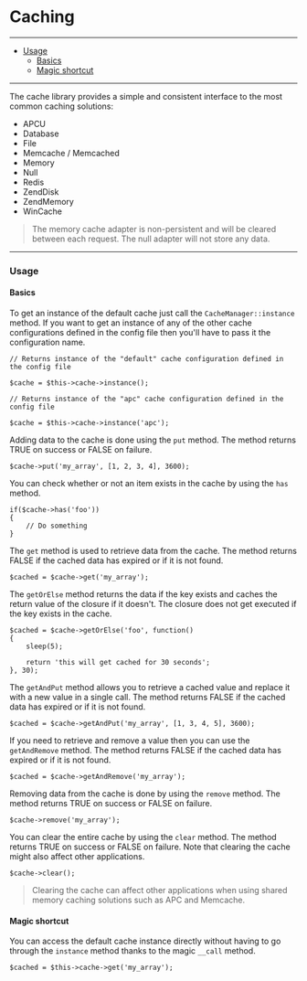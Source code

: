 # Caching

--------------------------------------------------------

* [Usage](#usage)
	- [Basics](#usage:basics)
	- [Magic shortcut](#usage:magic_shortcut)

--------------------------------------------------------

The cache library provides a simple and consistent interface to the most common caching solutions:

* APCU
* Database
* File
* Memcache / Memcached
* Memory
* Null
* Redis
* ZendDisk
* ZendMemory
* WinCache

> The memory cache adapter is non-persistent and will be cleared between each request. The null adapter will not store any data.

--------------------------------------------------------

<a id="usage"></a>

### Usage

<a id="usage:basics"></a>

#### Basics

To get an instance of the default cache just call the ```CacheManager::instance``` method. If you want to get an instance of any of the other cache configurations defined in the config file then you'll have to pass it the configuration name.

	// Returns instance of the "default" cache configuration defined in the config file

	$cache = $this->cache->instance();

	// Returns instance of the "apc" cache configuration defined in the config file

	$cache = $this->cache->instance('apc');

Adding data to the cache is done using the ```put``` method. The method returns TRUE on success or FALSE on failure.

	$cache->put('my_array', [1, 2, 3, 4], 3600);

You can check whether or not an item exists in the cache by using the ```has``` method.

	if($cache->has('foo'))
	{
		// Do something
	}

The ```get``` method is used to retrieve data from the cache. The method returns FALSE if the cached data has expired or if it is not found.

	$cached = $cache->get('my_array');

The ```getOrElse``` method returns the data if the key exists and caches the return value of the closure if it doesn't. The closure does not get executed if the key exists in the cache.

	$cached = $cache->getOrElse('foo', function()
	{
		sleep(5);

		return 'this will get cached for 30 seconds';
	}, 30);

The ```getAndPut``` method allows you to retrieve a cached value and replace it with a new value in a single call. The method returns FALSE if the cached data has expired or if it is not found.

	$cached = $cache->getAndPut('my_array', [1, 3, 4, 5], 3600);

If you need to retrieve and remove a value then you can use the ```getAndRemove``` method. The method returns FALSE if the cached data has expired or if it is not found.

	$cached = $cache->getAndRemove('my_array');

Removing data from the cache is done by using the ```remove``` method. The method returns TRUE on success or FALSE on failure.

	$cache->remove('my_array');

You can clear the entire cache by using the ```clear``` method. The method returns TRUE on success or FALSE on failure. Note that clearing the cache might also affect other applications.

	$cache->clear();

> Clearing the cache can affect other applications when using shared memory caching solutions such as APC and Memcache.

<a id="usage:magic_shortcut"></a>

#### Magic shortcut

You can access the default cache instance directly without having to go through the ```instance``` method thanks to the magic ```__call``` method.

	$cached = $this->cache->get('my_array');
